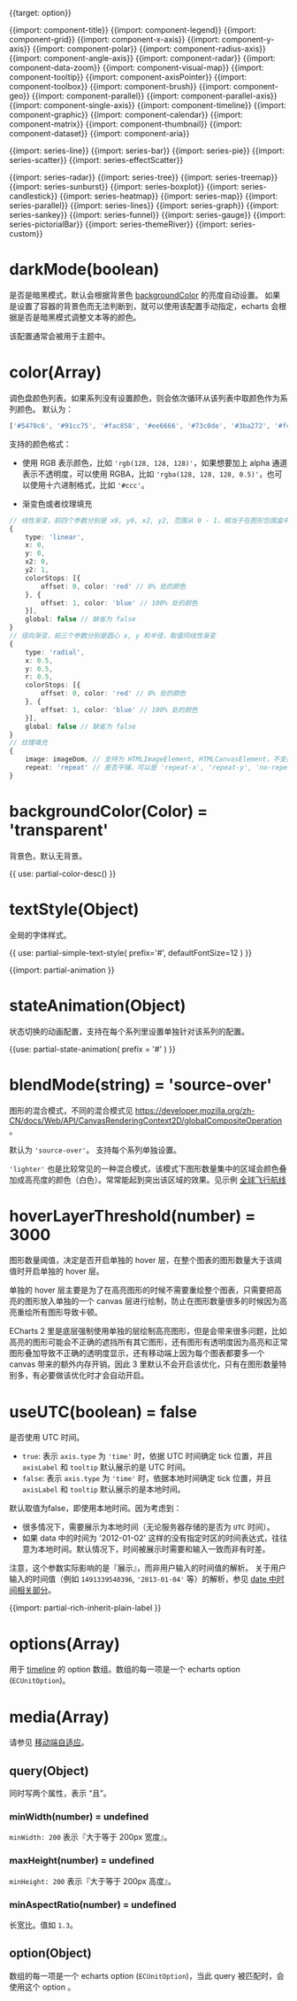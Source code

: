 {{target: option}}

{{import: component-title}}
{{import: component-legend}}
{{import: component-grid}}
{{import: component-x-axis}}
{{import: component-y-axis}}
{{import: component-polar}}
{{import: component-radius-axis}}
{{import: component-angle-axis}}
{{import: component-radar}}
{{import: component-data-zoom}}
{{import: component-visual-map}}
{{import: component-tooltip}}
{{import: component-axisPointer}}
{{import: component-toolbox}}
{{import: component-brush}}
{{import: component-geo}}
{{import: component-parallel}}
{{import: component-parallel-axis}}
{{import: component-single-axis}}
{{import: component-timeline}}
{{import: component-graphic}}
{{import: component-calendar}}
{{import: component-matrix}}
{{import: component-thumbnail}}
{{import: component-dataset}}
{{import: component-aria}}


{{import: series-line}}
{{import: series-bar}}
{{import: series-pie}}
{{import: series-scatter}}
{{import: series-effectScatter}}

{{import: series-radar}}
{{import: series-tree}}
{{import: series-treemap}}
{{import: series-sunburst}}
{{import: series-boxplot}}
{{import: series-candlestick}}
{{import: series-heatmap}}
{{import: series-map}}
{{import: series-parallel}}
{{import: series-lines}}
{{import: series-graph}}
{{import: series-sankey}}
{{import: series-funnel}}
{{import: series-gauge}}
{{import: series-pictorialBar}}
{{import: series-themeRiver}}
{{import: series-custom}}

# darkMode(boolean)

是否是暗黑模式，默认会根据背景色 [backgroundColor](~backgroundColor) 的亮度自动设置。
如果是设置了容器的背景色而无法判断到，就可以使用该配置手动指定，echarts 会根据是否是暗黑模式调整文本等的颜色。

该配置通常会被用于主题中。

# color(Array)

调色盘颜色列表。如果系列没有设置颜色，则会依次循环从该列表中取颜色作为系列颜色。 默认为：
```ts
['#5470c6', '#91cc75', '#fac858', '#ee6666', '#73c0de', '#3ba272', '#fc8452', '#9a60b4', '#ea7ccc']
```

支持的颜色格式：

+ 使用 RGB 表示颜色，比如 `'rgb(128, 128, 128)'`，如果想要加上 alpha 通道表示不透明度，可以使用 RGBA，比如 `'rgba(128, 128, 128, 0.5)'`，也可以使用十六进制格式，比如 `'#ccc'`。

+ 渐变色或者纹理填充
```ts
// 线性渐变，前四个参数分别是 x0, y0, x2, y2, 范围从 0 - 1，相当于在图形包围盒中的百分比，如果 globalCoord 为 `true`，则该四个值是绝对的像素位置
{
    type: 'linear',
    x: 0,
    y: 0,
    x2: 0,
    y2: 1,
    colorStops: [{
        offset: 0, color: 'red' // 0% 处的颜色
    }, {
        offset: 1, color: 'blue' // 100% 处的颜色
    }],
    global: false // 缺省为 false
}
// 径向渐变，前三个参数分别是圆心 x, y 和半径，取值同线性渐变
{
    type: 'radial',
    x: 0.5,
    y: 0.5,
    r: 0.5,
    colorStops: [{
        offset: 0, color: 'red' // 0% 处的颜色
    }, {
        offset: 1, color: 'blue' // 100% 处的颜色
    }],
    global: false // 缺省为 false
}
// 纹理填充
{
    image: imageDom, // 支持为 HTMLImageElement, HTMLCanvasElement，不支持路径字符串
    repeat: 'repeat' // 是否平铺，可以是 'repeat-x', 'repeat-y', 'no-repeat'
}
```


# backgroundColor(Color) = 'transparent'
背景色，默认无背景。

{{ use: partial-color-desc() }}


# textStyle(Object)
全局的字体样式。

{{ use: partial-simple-text-style(
    prefix='#',
    defaultFontSize=12
) }}

{{import: partial-animation }}

# stateAnimation(Object)

状态切换的动画配置，支持在每个系列里设置单独针对该系列的配置。

{{use: partial-state-animation(
    prefix = '#'
) }}


# blendMode(string) = 'source-over'

图形的混合模式，不同的混合模式见 https://developer.mozilla.org/zh-CN/docs/Web/API/CanvasRenderingContext2D/globalCompositeOperation 。

默认为 `'source-over'`。 支持每个系列单独设置。

`'lighter'` 也是比较常见的一种混合模式，该模式下图形数量集中的区域会颜色叠加成高亮度的颜色（白色）。常常能起到突出该区域的效果。见示例 [全球飞行航线](${galleryEditorPath}lines-airline)

# hoverLayerThreshold(number) = 3000

图形数量阈值，决定是否开启单独的 hover 层，在整个图表的图形数量大于该阈值时开启单独的 hover 层。

单独的 hover 层主要是为了在高亮图形的时候不需要重绘整个图表，只需要把高亮的图形放入单独的一个 canvas 层进行绘制，防止在图形数量很多的时候因为高亮重绘所有图形导致卡顿。

ECharts 2 里是底层强制使用单独的层绘制高亮图形，但是会带来很多问题，比如高亮的图形可能会不正确的遮挡所有其它图形，还有图形有透明度因为高亮和正常图形叠加导致不正确的透明度显示，还有移动端上因为每个图表都要多一个 canvas 带来的额外内存开销。因此 3 里默认不会开启该优化，只有在图形数量特别多，有必要做该优化时才会自动开启。


# useUTC(boolean) = false

是否使用 UTC 时间。

+ `true`: 表示 `axis.type` 为 `'time'` 时，依据 UTC 时间确定 tick 位置，并且 `axisLabel` 和 `tooltip` 默认展示的是 UTC 时间。
+ `false`: 表示 `axis.type` 为 `'time'` 时，依据本地时间确定 tick 位置，并且 `axisLabel` 和 `tooltip` 默认展示的是本地时间。

默认取值为false，即使用本地时间。因为考虑到：

+ 很多情况下，需要展示为本地时间（无论服务器存储的是否为 `UTC` 时间）。
+ 如果 data 中的时间为 '2012-01-02' 这样的没有指定时区的时间表达式，往往意为本地时间。默认情况下，时间被展示时需要和输入一致而非有时差。

注意，这个参数实际影响的是『展示』，而非用户输入的时间值的解析。
关于用户输入的时间值（例如 `1491339540396`, `'2013-01-04'` 等）的解析，参见 [date 中时间相关部分](~series-line.data)。


{{import: partial-rich-inherit-plain-label }}

# options(Array)

用于 [timeline](option.html#timeline) 的 option 数组。数组的每一项是一个 echarts option (`ECUnitOption`)。


# media(Array)

请参见 [移动端自适应](tutorial.html#%E7%A7%BB%E5%8A%A8%E7%AB%AF%E8%87%AA%E9%80%82%E5%BA%94)。

## query(Object)

同时写两个属性，表示 “且”。

### minWidth(number) = undefined

`minWidth: 200` 表示『大于等于 200px 宽度』。

### maxHeight(number) = undefined

`minHeight: 200` 表示『大于等于 200px 高度』。

### minAspectRatio(number) = undefined

长宽比。值如 `1.3`。

## option(Object)

数组的每一项是一个 echarts option (`ECUnitOption`)，当此 query 被匹配时，会使用这个 option 。
